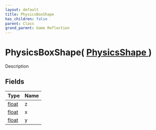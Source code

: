```yaml
---
layout: default
title: PhysicsBoxShape
has_children: false
parent: Class
grand_parent: Game Reflection
---
```

# PhysicsBoxShape( [ PhysicsShape ](/docs/game-reflection/classes/physics_shape) )
Description 

## Fields

| Type | Name |
|:-------------|:--------------|
| [float](/docs/game-reflection/components/float) | z |
| [float](/docs/game-reflection/components/float) | x |
| [float](/docs/game-reflection/components/float) | y |

